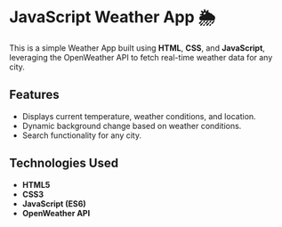 # JavaScript Weather App 🌦️

This is a simple Weather App built using **HTML**, **CSS**, and **JavaScript**, leveraging the OpenWeather API to fetch real-time weather data for any city.

## Features
- Displays current temperature, weather conditions, and location.
- Dynamic background change based on weather conditions.
- Search functionality for any city.

## Technologies Used
- **HTML5**
- **CSS3**
- **JavaScript (ES6)**
- **OpenWeather API**
